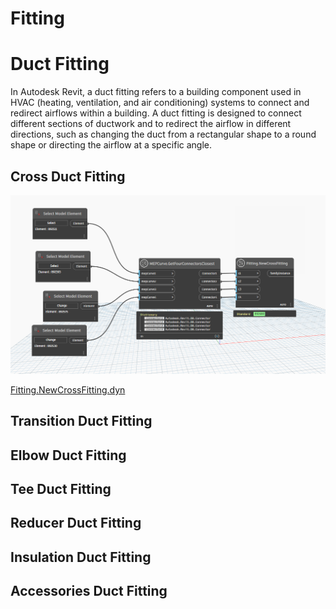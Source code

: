 
# Fitting



# Duct Fitting

In Autodesk Revit, a duct fitting refers to a building component used in HVAC (heating, ventilation, and air conditioning) systems to connect and redirect airflows within a building. A duct fitting is designed to connect different sections of ductwork and to redirect the airflow in different directions, such as changing the duct from a rectangular shape to a round shape or directing the airflow at a specific angle.

## Cross Duct Fitting

![](pic/Fitting.NewCrossFitting.png)

[Fitting.NewCrossFitting.dyn](../dyn/Fitting.NewCrossFitting.dyn)

## Transition Duct Fitting

## Elbow Duct Fitting

## Tee Duct Fitting

## Reducer Duct Fitting

## Insulation Duct Fitting

## Accessories Duct Fitting


